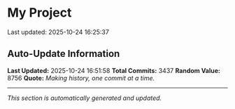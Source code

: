 # My Project


Last updated: 2025-10-24 16:25:37




















































































































































































































































































































































































































































































































































































































































































































































































































































































































































































































































































































































































































































































































































































































































































































































































































































































































































































































































































































































































































































































































































































































































































































































































































































































































































































































































































































































































































































































































































































































































































































































































































































































































































































































































































































































































































































































































































































































































































































































































## Auto-Update Information

**Last Updated:** 2025-10-24 16:51:58
**Total Commits:** 3437
**Random Value:** 8756
**Quote:** _Making history, one commit at a time._

---
_This section is automatically generated and updated._